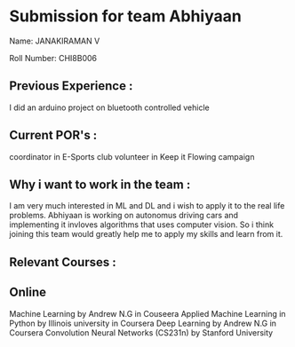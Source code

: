 Submission for team Abhiyaan
============================
Name:
JANAKIRAMAN V

Roll Number:
CHI8B006
  
Previous Experience :
---------------------
I did an arduino project on bluetooth controlled vehicle
  
Current POR's :
---------------
coordinator in E-Sports club
volunteer in Keep it Flowing campaign
  
Why i want to work in the team :
--------------------------------
I am very much interested in ML and DL and i wish to apply it to the real life problems. Abhiyaan is working on autonomus driving cars and implementing it invloves algorithms that uses computer vision. So i think joining this team would greatly help me to apply my skills  and learn from it. 

Relevant Courses :
------------------
Online
------
Machine Learning by Andrew N.G in Couseera
Applied Machine Learning in Python by Illinois university in Coursera
Deep Learning by Andrew N.G in Coursera
Convolution Neural Networks (CS231n) by Stanford University
  

  
  
  
